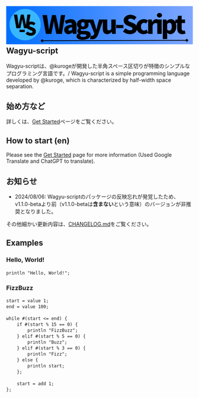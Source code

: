 ![Wagyu-script's logo](./Wagyu-script_logo.png)
Wagyu-script
---
Wagyu-scriptは、@kurogeが開発した半角スペース区切りが特徴のシンプルなプログラミング言語です。/ Wagyu-script is a simple programming language developed by @kuroge, which is characterized by half-width space separation.

始め方など
---
詳しくは、[Get Started](./docs/ja/get-started.md)ページをご覧ください。

How to start (en)
---
Please see the [Get Started](./docs/en/get-started.md) page for more information (Used Google Translate and ChatGPT to translate).

お知らせ
---
 - 2024/08/06: Wagyu-scriptのパッケージの反映忘れが発覚したため、v1.1.0-betaより前（v1.1.0-betaは**含まない**という意味）のバージョンが非推奨となりました。

その他細かい更新内容は、[CHANGELOG.md](./CHANGELOG.md)をご覧ください。

Examples
---

### Hello, World!
```
println "Hello, World!";
```

### FizzBuzz
```
start = value 1;
end = value 100;

while #(start <= end) {
    if #(start % 15 == 0) {
        println "FizzBuzz";
    } elif #(start % 5 == 0) {
        println "Buzz";
    } elif #(start % 3 == 0) {
        println "Fizz";
    } else {
        println start;
    };

    start = add 1;
};
```